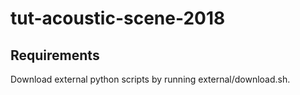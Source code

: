 # tut-acoustic-scene-2018

## Requirements

Download external python scripts by running external/download.sh.

